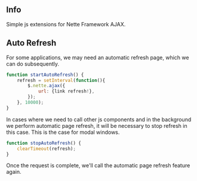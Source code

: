 ## Info
Simple js extensions for Nette Framework AJAX.

## Auto Refresh
For some applications, we may need an automatic refresh page, which we can do subsequently.

```js
function startAutoRefresh() {
	refresh = setInterval(function(){
		$.nette.ajax({
			url: {link refresh!},
		});
	}, 10000);
}
```

In cases where we need to call other js components and in the background we perform automatic page refresh, it will be necessary to stop refresh in this case. This is the case for modal windows.

```js
function stopAutoRefresh() {
	clearTimeout(refresh);
}
```

Once the request is complete, we'll call the automatic page refresh feature again.
